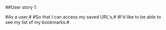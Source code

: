 ##User story 1:

#As a user,#
#So that I can access my saved URL's,#
#I'd like to be able to see my list of my bookmarks.#

